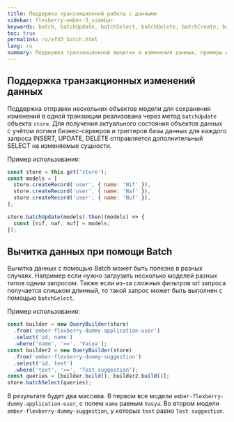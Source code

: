 ```yaml
---
title: Поддержка транзакционной работы с данными
sidebar: flexberry-ember-3_sidebar
keywords: batch, batchUpdate, batchSelect, batchDelete, batchCreate, batchInsert
toc: true
permalink: ru/efd3_batch.html
lang: ru
summary: Поддержка транзакционной вычитки и изменения данных, примеры использования
---
```


## Поддержка транзакционных изменений данных

Поддержка отправки нескольких объектов модели для сохранения изменений в одной транзакции реализована через метод `batchUpdate` объекта `store`. Для получения актуального состояния объектов данных с учётом логики бизнес-серверов и триггеров базы данных для каждого запроса INSERT, UPDATE, DELETE отправляется дополнительный SELECT на изменяемые сущности.

Пример использования:

```javascript
const store = this.get('store');
const models = [
  store.createRecord('user', { name: 'Nif' }),
  store.createRecord('user', { name: 'Naf' }),
  store.createRecord('user', { name: 'Nuf' }),
];

store.batchUpdate(models).then((models) => {
  const [nif, naf, nuf] = models;
});
```

## Вычитка данных при помощи Batch

Вычитка данных с помощью Batch может быть полезна в разных случаях. Например если нужно загрузить несколько моделей разных типов одним запросом. Также если из-за сложных фильтров url запроса получается слишком длинный, то такой запрос может быть выполнен с помощью `batchSelect`.

Пример использования:

```javascript
const builder = new QueryBuilder(store)
  .from('ember-flexberry-dummy-application-user')
  .select('id, name')
  .where('name', '==', 'Vasya');
const builder2 = new QueryBuilder(store)
  .from('ember-flexberry-dummy-suggestion')
  .select('id, text')
  .where('text', '==', 'Test suggestion');
const queries = [builder.build(), builder2.build()];
store.batchSelect(queries);
```

В результате будет два массива. В первом все модели `ember-flexberry-dummy-application-user`, с полем `name` равным `Vasya`. Во втором модели `ember-flexberry-dummy-suggestion`, у которых `text` равно `Test suggestion`.